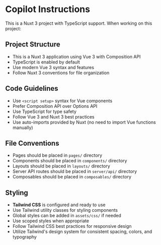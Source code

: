 # Copilot Instructions

<!-- Use this file to provide workspace-specific custom instructions to Copilot. For more details, visit https://code.visualstudio.com/docs/copilot/copilot-customization#_use-a-githubcopilotinstructionsmd-file -->

This is a Nuxt 3 project with TypeScript support. When working on this project:

## Project Structure
- This is a Nuxt 3 application using Vue 3 with Composition API
- TypeScript is enabled by default
- Use modern Vue 3 syntax and features
- Follow Nuxt 3 conventions for file organization

## Code Guidelines
- Use `<script setup>` syntax for Vue components
- Prefer Composition API over Options API
- Use TypeScript for type safety
- Follow Vue 3 and Nuxt 3 best practices
- Use auto-imports provided by Nuxt (no need to import Vue functions manually)

## File Conventions
- Pages should be placed in `pages/` directory
- Components should be placed in `components/` directory
- Layouts should be placed in `layouts/` directory
- Server API routes should be placed in `server/api/` directory
- Composables should be placed in `composables/` directory

## Styling
- **Tailwind CSS** is configured and ready to use
- Use Tailwind utility classes for styling components
- Global styles can be added in `assets/css/` if needed
- Use scoped styles when appropriate
- Follow Tailwind CSS best practices for responsive design
- Utilize Tailwind's design system for consistent spacing, colors, and typography
